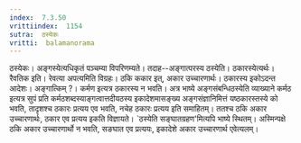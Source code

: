 ```yaml
---
index:  7.3.50
vrittiindex:  1154
sutra:  ठस्येकः
vritti:  balamanorama 
---
```


ठस्येकः। अङ्गस्येत्यधिकृतं पञ्चम्या विपरिणम्यते। तदाह--अङ्गात्परस्य ठस्येति। ठकारस्येत्यर्थः। रैवतिक इति। रेवत्या अपत्यमिति विग्रहः। ठकि ककार इत्, अकार उच्चारणार्थः। ठकारस्य इकोऽदन्त आदेशः। अङ्गात्किम् ?। कर्मण इत्यत्र ठकारस्य न भवति। अत्र भाष्ये अङ्गसंबन्धिठस्येति व्याख्याने कर्मठ इत्यत्र सुपं प्रति कर्मठशब्दस्याङ्गत्वात्तदीयठस्य इकादेशमासङ्ख्य अङ्गसंज्ञानिमित्तं यष्ठकारस्तस्ये को भवति, तादृशश्च ठकारः प्रत्यय एव भवति, नचेह ठकारः प्रत्यय इति समाहितम्। ततश्च ठकि अकार उच्चारणार्थः, ठकार एव प्रत्यय इकति विज्ञायते। `ठस्येति सङ्घातग्रहण'मित्यपि भाष्ये स्थितम्। अस्मिन्पक्षे ठकि अकार उच्चारणार्थो न भवति, सङघात एव प्रत्ययः, इकादेशे अकार उच्चारणार्थ एवेत्यलम्।

